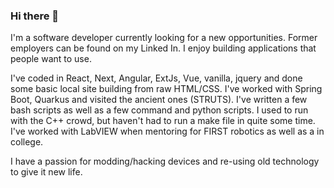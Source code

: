 ### Hi there 👋

I'm a software developer currently looking for a new opportunities. Former employers can be found on my Linked In. I enjoy building applications that people want to use.

I've coded in React, Next, Angular, ExtJs, Vue, vanilla, jquery and done some basic local site building from raw HTML/CSS. I've worked with Spring Boot, Quarkus and visited the ancient ones (STRUTS). I've written a few bash scripts as well as a few command and python scripts. I used to run with the C++ crowd, but haven't had to run a make file in quite some time. I've worked with LabVIEW when mentoring for FIRST robotics as well as a in college.

I have a passion for modding/hacking devices and re-using old technology to give it new life. 
<!--
**UnderPenalty/UnderPenalty** is a ✨ _special_ ✨ repository because its `README.md` (this file) appears on your GitHub profile.

Here are some ideas to get you started:

- 🔭 I’m currently working on ...
- 🌱 I’m currently learning ...
- 👯 I’m looking to collaborate on ...
- 🤔 I’m looking for help with ...
- 💬 Ask me about ...
- 📫 How to reach me: ...
- 😄 Pronouns: ...
- ⚡ Fun fact: ...
-->
